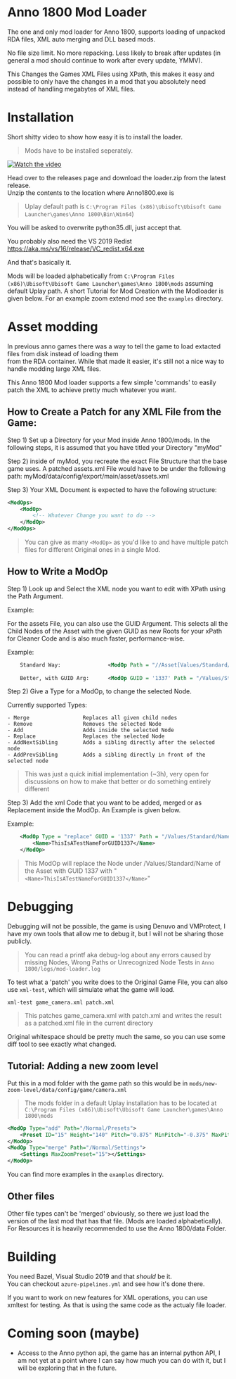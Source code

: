 # Anno 1800 Mod Loader

The one and only mod loader for Anno 1800, supports loading of unpacked RDA files, XML auto merging and DLL based mods.

No file size limit. No more repacking. Less likely to break after updates (in general a mod should continue to work after every update, YMMV). 

This Changes the Games XML Files using XPath, this makes it easy and possible to only have the changes in a mod that you absolutely need instead of handling megabytes of XML files.

# Installation

Short shitty video to show how easy it is to install the loader.
> Mods have to be installed seperately.

<a href="https://files.guettler.space/98e3009f-1232-4705-b2a0-5936bd7ba477.mp4" target="_blank" title="Watch the video"><img src="https://files.guettler.space/98e3009f-1232-4705-b2a0-5936bd7ba477.jpeg" alt="Watch the video" /></a>

Head over to the releases page and download the loader.zip from the latest release.  
Unzip the contents to the location where Anno1800.exe is

> Uplay default path is `C:\Program Files (x86)\Ubisoft\Ubisoft Game Launcher\games\Anno 1800\Bin\Win64`)

You will be asked to overwrite python35.dll, just accept that.

You probably also need the VS 2019 Redist https://aka.ms/vs/16/release/VC_redist.x64.exe

And that's basically it.

Mods will be loaded alphabetically from `C:\Program Files (x86)\Ubisoft\Ubisoft Game Launcher\games\Anno 1800\mods` assuming default Uplay path.
A short Tutorial for Mod Creation with the Modloader is given below. For an example zoom extend mod see the `examples` directory. 


# Asset modding

In previous anno games there was a way to tell the game to load extacted files from disk instead of loading them  
from the RDA container. While that made it easier, it's still not a nice way to handle modding large XML files.

This Anno 1800 Mod loader supports a few simple 'commands' to easily patch the XML to achieve pretty much whatever you want.  

## How to Create a Patch for any XML File from the Game: 

Step 1) Set up a Directory for your Mod inside Anno 1800/mods. In the following steps, it is assumed that you have titled your Directory "myMod"

Step 2) inside of myMod, you recreate the exact File Structure that the base game uses. A patched assets.xml File would have to be under the following path: myMod/data/config/export/main/asset/assets.xml

Step 3) Your XML Document is expected to have the following structure: 
```xml
<ModOps>
    <ModOp>
        <!-- Whatever Change you want to do -->
    </ModOp>
</ModOps>
```
> You can give as many ```<ModOp>``` as you'd like to and have multiple patch files for different Original ones in a single Mod. 

## How to Write a ModOp
    
Step 1) Look up and Select the XML node you want to edit with XPath using the Path Argument. 

Example: 
<ModOp Path = "/Templates/Group[Name = 'Objects']/Template[Name = 'Residence7']/Properties">

For the assets File, you can also use the GUID Argument. This selects all the Child Nodes of the Asset with the given GUID as new Roots for your xPath for Cleaner Code and is also much faster, performance-wise. 

Example: 
```xml
    Standard Way:               <ModOp Path = "//Asset[Values/Standard/GUID = '1137']/Values/Standard/Name">
    
    Better, with GUID Arg:      <ModOp GUID = '1337' Path = "/Values/Standard/Name"> 
```
Step 2) Give a Type for a ModOp, to change the selected Node. 

Currently supported Types: 
```
- Merge                 Replaces all given child nodes
- Remove                Removes the selected Node
- Add                   Adds inside the selected Node
- Replace               Replaces the selected Node
- AddNextSibling        Adds a sibling directly after the selected node   
- AddPrevSibling        Adds a sibling directly in front of the selected node
```
> This was just a quick initial implementation (~3h), very open for discussions on how to make that better or do something entirely different

Step 3) Add the xml Code that you want to be added, merged or as Replacement inside the ModOp. An Example is given below. 

Example: 
```xml
    <ModOp Type = "replace" GUID = '1337' Path = "/Values/Standard/Name">
        <Name>ThisIsATestNameForGUID1337</Name>
    </ModOp>
```
> This ModOp will replace the Node under /Values/Standard/Name of the Asset with GUID 1337 with "```<Name>ThisIsATestNameForGUID1337</Name>```"

# Debugging

Debugging will not be possible, the game is using Denuvo and VMProtect, I have my own tools that allow me to debug it, but I will not be sharing those publicly. 

> You can read a printf aka debug-log about any errors caused by missing Nodes, Wrong Paths or Unrecognized Node Tests in ```Anno 1800/logs/mod-loader.log``` 

To test what a 'patch' you write does to the Original Game File, you can also use `xml-test`, which will simulate what the game will load.

```
xml-test game_camera.xml patch.xml
```

> This patches game_camera.xml with patch.xml and writes the result as a patched.xml file in the current directory

Original whitespace should be pretty much the same, so you can use some diff tool to see exactly what changed.

## Tutorial: Adding a new zoom level

Put this in a mod folder with the game path
so this would be in `mods/new-zoom-level/data/config/game/camera.xml`

> The mods folder in a default Uplay installation has to be located at `C:\Program Files (x86)\Ubisoft\Ubisoft Game Launcher\games\Anno 1800\mods`

```xml
<ModOp Type="add" Path="/Normal/Presets">
    <Preset ID="15" Height="140" Pitch="0.875" MinPitch="-0.375" MaxPitch="1.40" Fov="0.56" />
</ModOp>
<ModOp Type="merge" Path="/Normal/Settings">
    <Settings MaxZoomPreset="15"></Settings>
</ModOp>
```

You can find more examples in the `examples` directory.  


## Other files

Other file types can't be 'merged' obviously, so there we just load the version of the last mod that has that file. (Mods are loaded alphabetically).
For Resources it is heavily recommended to use the Anno 1800/data Folder.  

# Building

You need Bazel, Visual Studio 2019 and that _should_ be it.  
You can checkout `azure-pipelines.yml` and see how it's done there.

If you want to work on new features for XML operations, you can use xmltest for testing. As that is using the same code as the actualy file loader.

# Coming soon (maybe)

- Access to the Anno python api, the game has an internal python API, I am not yet at a point where I can say how much you can do with it, but I will be exploring that in the future.
